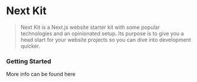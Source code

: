 # Next Kit

> Next Kit is a Next.js website starter kit with some popular technologies and an opinionated setup. Its purpose is to give you a head start for your website projects so you can dive into development quicker.

### Getting Started

More info can be found here
